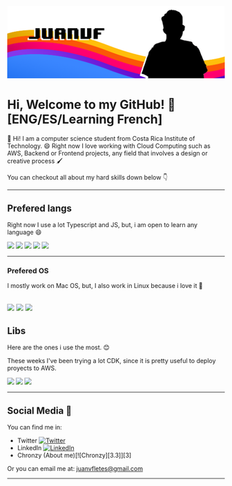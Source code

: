 ![Header](https://raw.githubusercontent.com/JuanVF/JuanVF/master/Banner.png "Header")
---
# Hi, Welcome to my GitHub! 💜 [ENG/ES/Learning French]

👋 Hi! I am a computer science student from Costa Rica Institute of Technology. 😄
Right now I love working with Cloud Computing such as AWS, Backend or Frontend projects, any field that involves a design or creative process 🖌️

You can checkout all about my hard skills down below 👇

---
## Prefered langs

Right now I use a lot Typescript and JS, but, i am open to learn any language 😄

![](https://img.shields.io/badge/Lang-Python-informational?style=flat&logo=Python&logoColor=white&color=BF0053) ![](https://img.shields.io/badge/Lang-TypeScript-informational?style=flat&logo=TypeScript&logoColor=white&color=BF0053) ![](https://img.shields.io/badge/Lang-JavaScript-informational?style=flat&logo=JavaScript&logoColor=white&color=BF0053) ![](https://img.shields.io/badge/Lang-Go-informational?style=flat&logo=Go&logoColor=white&color=BF0053) ![](https://img.shields.io/badge/Lang-Java-informational?style=flat&logo=Java&logoColor=white&color=BF0053)


---
### Prefered OS
I mostly work on Mac OS, but, I also work in Linux because i love it 💙

![](https://img.shields.io/badge/OS-Windows_10-informational?style=flat&logo=Windows&logoColor=white&color=3a86ff) ![](https://img.shields.io/badge/OS-Linux-informational?style=flat&logo=Linux&logoColor=white&color=8338ec) ![](https://img.shields.io/badge/OS-MacOS-informational?style=flat&logo=MacOS&logoColor=white&color=3a86ff) 
---
## Libs

Here are the ones i use the most. 😊

These weeks I've been trying a lot CDK, since it is pretty useful to deploy proyects to AWS.

![](https://img.shields.io/badge/Libs-React-informational?style=flat&logo=react&logoColor=white&color=DC4C08) ![](https://img.shields.io/badge/Libs-VueJS-informational?style=flat&logo=v&logoColor=white&color=DC4C08) ![](https://img.shields.io/badge/AWS-CDK-yellow)

---

## Social Media 📱

You can find me in:

- Twitter [![Twitter][1.2]][1]
- LinkedIn [![LinkedIn][2.2]][2]
- Chronzy (About me)[![Chronzy][3.3]][3]

Or you can email me at: juanvfletes@gmail.com

---

[1.2]: https://cdn2.iconfinder.com/data/icons/social-media-2285/512/1_Twitter_colored_svg-16.png (twitter icon without padding)
[2.2]: https://cdn1.iconfinder.com/data/icons/logotypes/32/square-linkedin-16.png (LinkedIn icon without padding)

[1]: https://twitter.com/juanvfletes
[2]: https://www.linkedin.com/in/juanvfletes/
